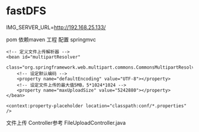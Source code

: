 # fastDFS
IMG_SERVER_URL=http://192.168.25.133/

pom 依赖maven 工程
配置 springmvc
<!-- 配置 spring 文件上传组件 -->
	<!-- 定义文件上传解析器 -->
	<bean id="multipartResolver"
		class="org.springframework.web.multipart.commons.CommonsMultipartResolver">
		<!-- 设定默认编码 -->
		<property name="defaultEncoding" value="UTF-8"></property>
		<!-- 设定文件上传的最大值5MB，5*1024*1024 -->
		<property name="maxUploadSize" value="5242880"></property>
	</bean>
	
<!-- 加载配置文件 -->
	<context:property-placeholder location="classpath:conf/*.properties" />
	
文件上传 Controller参考 FileUploadController.java
